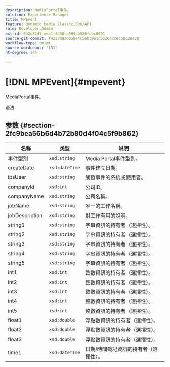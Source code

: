 ```yaml
---
description: MediaPortal事件。
solution: Experience Manager
title: MPEvent
feature: Dynamic Media Classic,SDK/API
role: Developer,Admin
exl-id: 642c82d1-aea1-4430-a599-b526fdbc8091
source-git-commit: f42378a20b58e4c5ebc961c6526d7cecabc2ae38
workflow-type: tm+mt
source-wordcount: '131'
ht-degree: 14%

---
```


# [!DNL MPEvent]{#mpevent}

MediaPortal事件。

语法

## 参数 {#section-2fc9bea56b6d4b72b80d4f04c5f9b862}

| 名称 | 类型 | 说明 |
|---|---|---|
| 事件型別 | `xsd:string` | Media Portal事件型別。 |
| createDate | `xsd:dateTime` | 事件建立日期。 |
| ipsUser | `xsd:string` | 觸發事件的系統或使用者。 |
| companyId | `xsd:int` | 公司ID。 |
| companyName | `xsd:string` | 公司名稱。 |
| jobName | `xsd:string` | 唯一的工作名稱。 |
| jobDescription | `xsd:string` | 對工作有用的說明。 |
| string1 | `xsd:string` | 字串資訊的持有者（選擇性）。 |
| string2 | `xsd:string` | 字串資訊的持有者（選擇性）。 |
| string3 | `xsd:string` | 字串資訊的持有者（選擇性）。 |
| string4 | `xsd:string` | 字串資訊的持有者（選擇性）。 |
| string5 | `xsd:string` | 字串資訊的持有者（選擇性）。 |
| int1 | `xsd:int` | 整數資訊的持有者（選擇性）。 |
| int2 | `xsd:int` | 整數資訊的持有者（選擇性）。 |
| int3 | `xsd:int` | 整數資訊的持有者（選擇性）。 |
| int4 | `xsd:int` | 整數資訊的持有者（選擇性）。 |
| int5 | `xsd:int` | 整數資訊的持有者（選擇性）。 |
| float1 | `xsd:double` | 浮點數資訊的持有者（選擇性）。 |
| float2 | `xsd:double` | 浮點數資訊的持有者（選擇性）。 |
| float3 | `xsd:double` | 浮點數資訊的持有者（選擇性）。 |
| time1 | `xsd:dateTime` | 日期/時間戳記資訊的持有者（選擇性）。 |
